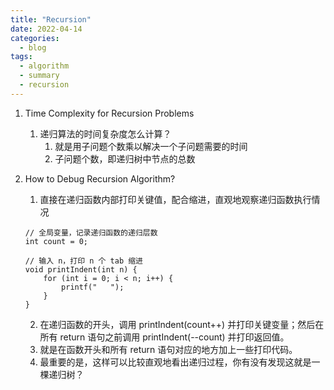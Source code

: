 ```yaml
---
title: "Recursion"
date: 2022-04-14
categories:
  - blog
tags:
  - algorithm
  - summary
  - recursion
---
```


1. Time Complexity for Recursion Problems
    1. 递归算法的时间复杂度怎么计算？
        1. 就是用子问题个数乘以解决一个子问题需要的时间
        2. 子问题个数，即递归树中节点的总数
2. How to Debug Recursion Algorithm?
    1. 直接在递归函数内部打印关键值，配合缩进，直观地观察递归函数执行情况
    ```
    // 全局变量，记录递归函数的递归层数
    int count = 0;

    // 输入 n，打印 n 个 tab 缩进
    void printIndent(int n) {
        for (int i = 0; i < n; i++) {
            printf("   ");
        }
    }
    ```

    2. 在递归函数的开头，调用 printIndent(count++) 并打印关键变量；然后在所有 return 语句之前调用 printIndent(--count) 并打印返回值。
    3. 就是在函数开头和所有 return 语句对应的地方加上一些打印代码。
    4. 最重要的是，这样可以比较直观地看出递归过程，你有没有发现这就是一棵递归树？








    





